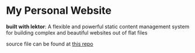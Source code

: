# My Personal Website

__built with lektor__: A flexible and powerful static content management system for building complex and beautiful websites out of flat files 

source file can be found at [this repo](https://github.com/dbugshe2/dbugshe2.github.io-sources)

